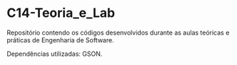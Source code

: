 # C14-Teoria_e_Lab
Repositório contendo os códigos desenvolvidos durante as aulas teóricas e práticas de Engenharia de Software.

Dependências utilizadas: GSON.
